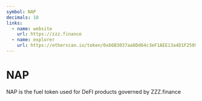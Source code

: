 ```yaml
---
symbol: NAP
decimals: 18
links:
  - name: website
    url: https://zzz.finance
  - name: explorer
    url: https://etherscan.io/token/0x66B3037aa8Dd64c3eF1AEE13a4D1F2509F672D1C
---
```


# NAP

NAP is the fuel token used for DeFI products governed by ZZZ.finance
